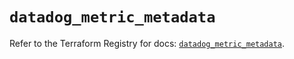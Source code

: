 # `datadog_metric_metadata`

Refer to the Terraform Registry for docs: [`datadog_metric_metadata`](https://registry.terraform.io/providers/datadog/datadog/3.74.0/docs/resources/metric_metadata).
